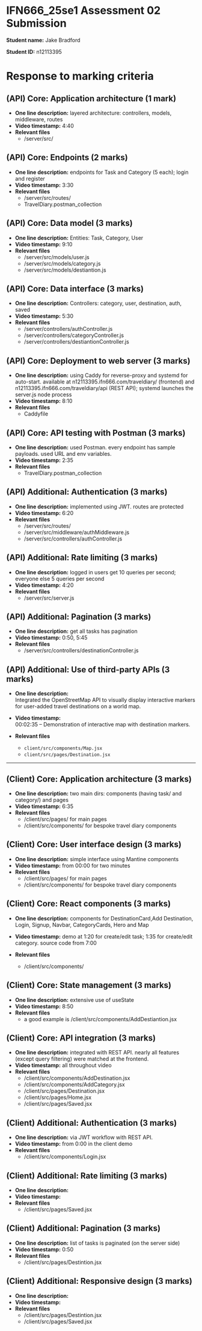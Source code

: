 # IFN666_25se1 Assessment 02 Submission

**Student name:**  Jake Bradford

**Student ID:** n12113395 

# Response to marking criteria

## (API) Core: Application architecture (1 mark)

- **One line description:** layered architecture: controllers, models, middleware, routes
- **Video timestamp:** 4:40
- **Relevant files**
   - /server/src/

## (API) Core: Endpoints (2 marks)

- **One line description:** endpoints for Task and Category (5 each); login and register
- **Video timestamp:** 3:30
- **Relevant files**
   - /server/src/routes/
   - TravelDiary.postman_collection

## (API) Core: Data model (3 marks)

- **One line description:** Entities: Task, Category, User
- **Video timestamp:** 9:10
- **Relevant files**
   - /server/src/models/user.js
   - /server/src/models/category.js
   - /server/src/models/destiantion.js

## (API) Core: Data interface (3 marks)

- **One line description:** Controllers: category, user, destination, auth, saved
- **Video timestamp:** 5:30
- **Relevant files**
   - /server/controllers/authController.js
   - /server/controllers/categoryController.js
   - /server/controllers/destiantionController.js
  

## (API) Core: Deployment to web server (3 marks)

- **One line description:** using Caddy for reverse-proxy and systemd for auto-start. available at n12113395.ifn666.com/traveldiary/ (frontend) and n12113395.ifn666.com/traveldiary/api (REST API); systemd launches the server.js node process
- **Video timestamp:** 8:10
- **Relevant files**
   - Caddyfile

## (API) Core: API testing with Postman (3 marks)

- **One line description:** used Postman. every endpoint has sample payloads. used URL and env variables.
- **Video timestamp:**  2:35
- **Relevant files**
   - TravelDiary.postman_collection

## (API) Additional: Authentication (3 marks)

- **One line description:** implemented using JWT. routes are protected
- **Video timestamp:** 6:20
- **Relevant files**
   - /server/src/routes/
   - /server/src/middleware/authMiddleware.js
   - /server/src/controllers/authController.js


## (API) Additional: Rate limiting (3 marks)

- **One line description:** logged in users get 10 queries per second; everyone else 5 queries per second
- **Video timestamp:** 4:20
- **Relevant files**
   - /server/src/server.js


## (API) Additional: Pagination (3 marks)

- **One line description:** get all tasks has pagination
- **Video timestamp:** 0:50, 5:45
- **Relevant files**
   - /server/src/controllers/destinationController.js


## (API) Additional: Use of third-party APIs (3 marks)

- **One line description:**  
  Integrated the OpenStreetMap API to visually display interactive markers for user-added travel destinations on a world map.

- **Video timestamp:**  
  00:02:35 – Demonstration of interactive map with destination markers.

- **Relevant files**
   - `client/src/components/Map.jsx`
   - `client/src/pages/Destination.jsx`






---


## (Client) Core: Application architecture (3 marks)

- **One line description:** two main dirs: components (having task/ and category/) and pages
- **Video timestamp:** 6:35
- **Relevant files**
   - /client/src/pages/ for main pages
   - /client/src/components/ for bespoke travel diary components

## (Client) Core: User interface design (3 marks)

- **One line description:** simple interface using Mantine components
- **Video timestamp:** from 00:00 for two minutes
- **Relevant files**
   - /client/src/pages/ for main pages
   - /client/src/components/ for bespoke travel diary components

## (Client) Core: React components (3 marks)

- **One line description:** components for DestinationCard,Add Destination, Login, Signup, Navbar, CategoryCards, Hero and Map

- **Video timestamp:** demo at 1:20 for create/edit task; 1:35 for create/edit category. source code from 7:00
- **Relevant files**
   - /client/src/components/

## (Client) Core: State management (3 marks)

- **One line description:** extensive use of useState
- **Video timestamp:**  8:50
- **Relevant files**
   - a good example is /client/src/components/AddDestiantion.jsx

## (Client) Core: API integration (3 marks)

- **One line description:** integrated with REST API. nearly all features (except query filtering) were matched at the frontend.
- **Video timestamp:** all throughout video
- **Relevant files**
   - /client/src/components/AddDestination.jsx
   - /client/src/components/AddCategory.jsx
   - /client/src/pages/Destination.jsx
   - /client/src/pages/Home.jsx
    - /client/src/pages/Saved.jsx

## (Client) Additional: Authentication (3 marks)

- **One line description:** via JWT workflow with REST API.
- **Video timestamp:** from 0:00 in the client demo
- **Relevant files**
   - /client/src/components/Login.jsx


## (Client) Additional: Rate limiting (3 marks)

- **One line description:** 
- **Video timestamp:** 
- **Relevant files**
   - /client/src/pages/Saved.jsx


## (Client) Additional: Pagination (3 marks)

- **One line description:** list of tasks is paginated (on the server side)
- **Video timestamp:** 0:50
- **Relevant files**
    - /client/src/pages/Destintion.jsx


## (Client) Additional: Responsive design (3 marks)

- **One line description:** 
- **Video timestamp:** 
- **Relevant files**
    - /client/src/pages/Destintion.jsx
   - /client/src/pages/Saved.jsx


